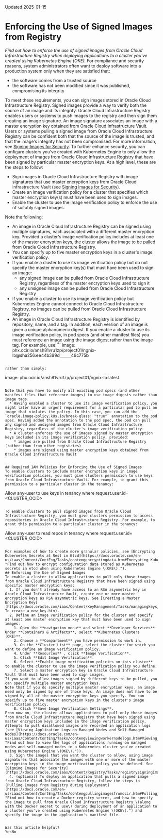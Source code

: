 Updated 2025-01-15
# Enforcing the Use of Signed Images from Registry
_Find out how to enforce the use of signed images from Oracle Cloud Infrastructure Registry when deploying applications to a cluster you've created using Kubernetes Engine (OKE)._
For compliance and security reasons, system administrators often want to deploy software into a production system only when they are satisfied that:
  * the software comes from a trusted source
  * the software has not been modified since it was published, compromising its integrity


To meet these requirements, you can sign images stored in Oracle Cloud Infrastructure Registry. Signed images provide a way to verify both the source of an image and its integrity. Oracle Cloud Infrastructure Registry enables users or systems to push images to the registry and then sign them creating an image signature. An image signature associates an image with a master encryption key obtained from Oracle Cloud Infrastructure Vault. 
Users or systems pulling a signed image from Oracle Cloud Infrastructure Registry can be confident both that the source of the image is trusted, and that the image's integrity has not been compromised. For more information, see [Signing Images for Security](https://docs.oracle.com/iaas/Content/Registry/Tasks/registrysigningimages_topic.htm).
To further enhance security, you can configure clusters you've created with Kubernetes Engine to only allow the deployment of images from Oracle Cloud Infrastructure Registry that have been signed by particular master encryption keys. At a high level, these are the steps to follow:
  * Sign images in Oracle Cloud Infrastructure Registry with image signatures that use master encryption keys from Oracle Cloud Infrastructure Vault (see [Signing Images for Security](https://docs.oracle.com/iaas/Content/Registry/Tasks/registrysigningimages_topic.htm)).
  * Create an image verification policy for a cluster that specifies which master encryption key(s) must have been used to sign images.
  * Enable the cluster to use the image verification policy to enforce the use of suitably signed images. 


Note the following:
  * An image in Oracle Cloud Infrastructure Registry can be signed using multiple signatures, each associated with a different master encryption key. Provided a cluster's image verification policy includes at least one of the master encryption keys, the cluster allows the image to be pulled from Oracle Cloud Infrastructure Registry.
  * You can specify up to five master encryption keys in a cluster's image verification policy.
  * If you enable a cluster to use its image verification policy but do not specify the master encryption key(s) that must have been used to sign an image:
    * any signed image can be pulled from Oracle Cloud Infrastructure Registry, regardless of the master encryption keys used to sign it
    * any unsigned image can be pulled from Oracle Cloud Infrastructure Registry
  * If you enable a cluster to use its image verification policy but Kubernetes Engine cannot connect to Oracle Cloud Infrastructure Registry, no images can be pulled from Oracle Cloud Infrastructure Registry.
  * An image in Oracle Cloud Infrastructure Registry is identified by repository, name, and a tag. In addition, each version of an image is given a unique alphanumeric digest. If you enable a cluster to use its image verification policy, in pod specs (and other manifest files) you must reference an image using the image digest rather than the image tag. For example, use:```
image: phx.ocir.io/ansh81vru1zp/project01/ngnix-lb@sha256:ee44b399d______49c775b
```

rather than simply:
```
image: phx.ocir.io/ansh81vru1zp/project01/ngnix-lb:latest
```

Note that you have to modify all existing pod specs (and other manifest files that reference images) to use image digests rather than image tags.
  * Having enabled a cluster to use its image verification policy, you might later have an urgent requirement for a particular pod to pull an image that violates the policy. In this case, you can add the `oracle.image-policy.k8s.io/break-glass: "true"` annotation to the pod spec. Having added the annotation to the pod spec, the pod can pull any signed and unsigned images from Oracle Cloud Infrastructure Registry, regardless of the cluster's image verification policy.
  * A cluster enforces the use of images signed by master encryption keys included in its image verification policy, provided:
    * images are pulled from Oracle Cloud Infrastructure Registry (rather than from other registries)
    * images are signed using master encryption keys obtained from Oracle Cloud Infrastructure Vault


## Required IAM Policies for Enforcing the Use of Signed Images
To enable clusters to include master encryption keys in image verification policies, you must give clusters permission to use keys from Oracle Cloud Infrastructure Vault. For example, to grant this permission to a particular cluster in the tenancy:
```
Allow any-user to use keys in tenancy where request.user.id=<CLUSTER_OCID>
```

To enable clusters to pull signed images from Oracle Cloud Infrastructure Registry, you must give clusters permission to access repositories in Oracle Cloud Infrastructure Registry. For example, to grant this permission to a particular cluster in the tenancy:
```
Allow any-user to read repos in tenancy where request.user.id=<CLUSTER_OCID>
```

For examples of how to create more granular policies, see [Encrypting Kubernetes Secrets at Rest in Etcd](https://docs.oracle.com/en-us/iaas/Content/ContEng/Tasks/contengencryptingdata.htm#Encrypting_Kubernetes_Secrets_at_Rest_in_Etcd "Find out how to encrypt configuration data stored as Kubernetes secrets in etcd when using Kubernetes Engine \(OKE\).").
## Enforcing the Use of Signed Images
To enable a cluster to allow applications to pull only those images from Oracle Cloud Infrastructure Registry that have been signed using specific master encryption keys:
  1. If you don't already have access to an RSA asymmetric key in Oracle Cloud Infrastructure Vault, create one or more master encryption keys as RSA asymmetric keys. See [Creating a Master Encryption Key](https://docs.oracle.com/iaas/Content/KeyManagement/Tasks/managingkeys_topic-To_create_a_new_key.htm).
  2. Define an image verification policy for the cluster and specify at least one master encryption key that must have been used to sign images:
    1. Open the **navigation menu** and select **Developer Services**. Under **Containers & Artifacts**, select **Kubernetes Clusters (OKE)**.
    2. Choose a **Compartment** you have permission to work in.
    3. On the **Cluster List** page, select the cluster for which you want to define an image verification policy.
    4. Under **Resources** , click **Image Verification**.
    5. Click **Edit Image Verification**.
    6. Select **Enable image verification policies on this cluster** to enable the cluster to use the image verification policy you define. 
    7. Select a master encryption key in Oracle Cloud Infrastructure Vault that must have been used to sign images.
If you want to allow images signed by different keys to be pulled, you can specify multiple master encryption keys. 
Note that if you do specify multiple master encryption keys, an image need only be signed by one of those keys. An image does not have to be signed by all of the master encryption keys you specify. You can specify up to five master encryption keys in the cluster's image verification policy.
    8. Click **Save Image Verification Settings**.
From now on, the cluster allows applications to pull only those images from Oracle Cloud Infrastructure Registry that have been signed using master encryption keys included in the image verification policy. Attempts to pull disallowed images are recorded in application logs (see [Viewing Application Logs on Managed Nodes and Self-Managed Nodes](https://docs.oracle.com/en-us/iaas/Content/ContEng/Tasks/contengviewingworkernodelogs.htm#Viewing_Worker_Node_Logs "Find out how to view the logs of applications running on managed nodes and self-managed nodes in a Kubernetes cluster you've created using Kubernetes Engine \(OKE\).")).
  3. Sign the images that you want the cluster to allow, using image signatures that associate the images with one or more of the master encryption keys in the image verification policy you've defined. See [Signing Images for Security](https://docs.oracle.com/iaas/Content/Registry/Tasks/registrysigningimages_topic.htm).
  4. (optional) To deploy an application that pulls a signed image from Oracle Cloud Infrastructure Registry, follow the steps in [Pulling Images from Registry during Deployment](https://docs.oracle.com/en-us/iaas/Content/ContEng/Tasks/contengpullingimagesfromocir.htm#Pulling_Images_from_Registry_during_Deployment "Find out how to create a Docker registry secret, and how to specify the image to pull from Oracle Cloud Infrastructure Registry \(along with the Docker secret to use\) during deployment of an application to a cluster you've created using Kubernetes Engine \(OKE\).") and specify the image in the application's manifest file.


Was this article helpful?
YesNo

